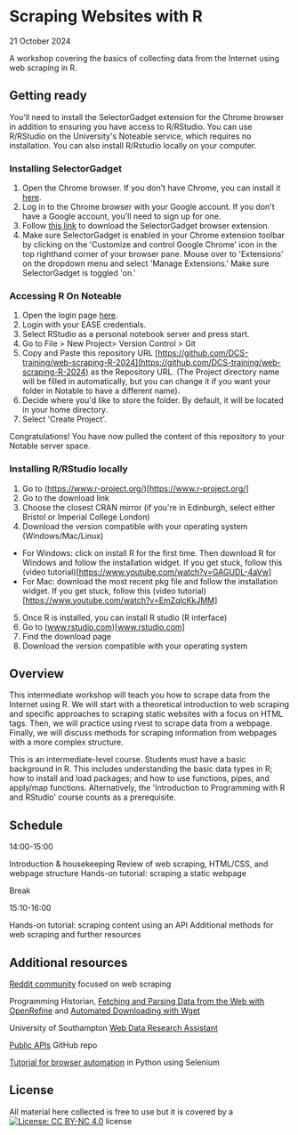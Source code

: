 # Scraping Websites with R
21 October 2024

A workshop covering the basics of collecting data from the Internet using web scraping in R.

## Getting ready
You'll need to install the SelectorGadget extension for the Chrome browser in addition to ensuring you have access to R/RStudio. You can use R/RStudio on the University's Noteable service, which requires no installation. You can also install R/Rstudio locally on your computer.

### Installing SelectorGadget
1. Open the Chrome browser. If you don't have Chrome, you can install it [here](https://www.google.com/intl/en_uk/chrome/dr/download/?brand=GBSK&ds_kid=43700079594422197&gad_source=1&gclid=CjwKCAjw68K4BhAuEiwAylp3kjjhQbHyA1O0gttd5L0f0a48baOHb_zDWgZlWXotXEhTdnld7o1szRoCRSoQAvD_BwE&gclsrc=aw.ds).
2. Log in to the Chrome browser with your Google account. If you don't have a Google account, you'll need to sign up for one.
3. Follow [this link](https://chromewebstore.google.com/detail/selectorgadget/mhjhnkcfbdhnjickkkdbjoemdmbfginb?hl=en) to download the SelectorGadget browser extension.
4. Make sure SelectorGadget is enabled in your Chrome extension toolbar by clicking on the 'Customize and control Google Chrome' icon in the top righthand corner of your browser pane. Mouse over to 'Extensions' on the dropdown menu and select 'Manage Extensions.' Make sure SelectorGadget is toggled 'on.'

### Accessing R On Noteable

1. Open the login page [here](https://noteable.edina.ac.uk/login).
2. Login with your EASE credentials.
3. Select RStudio as a personal notebook server and press start.
4. Go to File > New Project> Version Control > Git
5. Copy and Paste this repository URL [https://github.com/DCS-training/web-scraping-R-2024](https://github.com/DCS-training/web-scraping-R-2024) as the Repository URL. (The Project directory name will be filled in automatically, but you can change it if you want your folder in Notable to have a different name).
6. Decide where you'd like to store the folder. By default, it will be located in your home directory.
7. Select 'Create Project'.
   
Congratulations! You have now pulled the content of this repository to your Notable server space.

### Installing R/RStudio locally
1. Go to (https://www.r-project.org/)[https://www.r-project.org/]
2. Go to the download link
3. Choose the closest CRAN mirror (if you're in Edinburgh, select either Bristol or Imperial College London)
4. Download the version compatible with your operating system (Windows/Mac/Linux)
- For Windows: click on install R for the first time. Then download R for Windows and follow the installation widget. If you get stuck, follow this (video tutorial)[https://www.youtube.com/watch?v=GAGUDL-4aVw]
- For Mac: download the most recent pkg file and follow the installation widget. If you get stuck, follow this (video tutorial)[https://www.youtube.com/watch?v=EmZqlcKkJMM]
5. Once R is installed, you can install R studio (R interface)
6. Go to (www.rstudio.com)[www.rstudio.com]
7. Find the download page
8. Download the version compatible with your operating system 

## Overview
This intermediate workshop will teach you how to scrape data from the Internet using R. We will start with a theoretical introduction to web scraping and specific approaches to scraping static websites with a focus on HTML tags. Then, we will practice using rvest to scrape data from a webpage. Finally, we will discuss methods for scraping information from webpages with a more complex structure.  

This is an intermediate-level course. Students must have a basic background in R. This includes understanding the basic data types in R; how to install and load packages; and how to use functions, pipes, and apply/map functions. Alternatively, the 'Introduction to Programming with R and RStudio' course counts as a prerequisite. 

## Schedule
14:00-15:00 

Introduction & housekeeping
Review of web scraping, HTML/CSS, and webpage structure
Hands-on tutorial: scraping a static webpage 

Break

15:10-16:00

Hands-on tutorial: scraping content using an API
Additional methods for web scraping and further resources



## Additional resources
[Reddit community](https://www.reddit.com/r/webscraping/) focused on web scraping

Programming Historian, [Fetching and Parsing Data from the Web with OpenRefine](https://programminghistorian.org/en/lessons/fetch-and-parse-data-with-openrefine) and [Automated Downloading with Wget](https://programminghistorian.org/en/lessons/automated-downloading-with-wget)

University of Southampton [Web Data Research Assistant](https://www.southampton.ac.uk/~lac/WebDataResearchAssistant/)

[Public APIs](https://github.com/public-apis/public-apis) GitHub repo

[Tutorial for browser automation](https://www.youtube.com/watch?v=HpL6EX2kjq4) in Python using Selenium



## License 
All material here collected is free to use but it is covered by a [![License: CC BY-NC 4.0](https://licensebuttons.net/l/by-nc/4.0/80x15.png)](https://creativecommons.org/licenses/by-nc/4.0/) license

